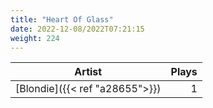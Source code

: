 ```yaml
---
title: "Heart Of Glass"
date: 2022-12-08/2022T07:21:15
weight: 224
---
```




 Artist | Plays 
----- | -----:
[Blondie]({{< ref "a28655">}}) | 1
